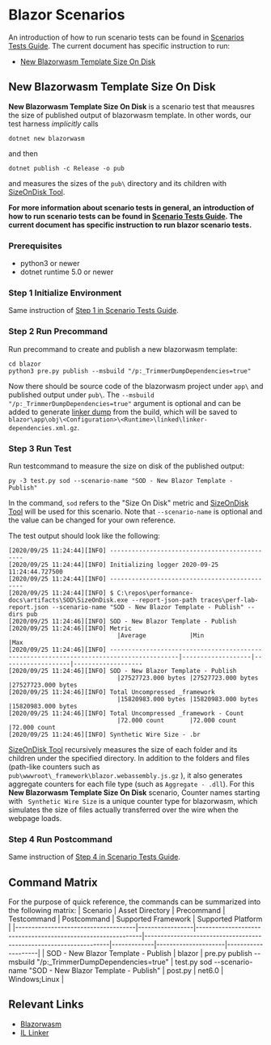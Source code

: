
# Blazor Scenarios
An introduction of how to run scenario tests can be found in [Scenarios Tests Guide](./scenarios-workflow.md). The current document has specific instruction to run:
- [New Blazorwasm Template Size On Disk](#new-blazorwasm-template-size-on-disk)

## New Blazorwasm Template Size On Disk
**New Blazorwasm Template Size On Disk** is a scenario test that meausres the size of published output of blazorwasm template. In other words, our test harness *implicitly* calls 
```
dotnet new blazorwasm
```
and then
```
dotnet publish -c Release -o pub
```
and measures the sizes of the `pub\` directory and its children with [SizeOnDisk Tool](https://github.com/dotnet/performance/tree/master/src/tools/ScenarioMeasurement/SizeOnDisk).

**For more information about scenario tests in general, an introduction of how to run scenario tests can be found in [Scenario Tests Guide](link).  The current document has specific instruction to run blazor scenario tests.**
### Prerequisites
- python3 or newer
- dotnet runtime 5.0 or newer

### Step 1 Initialize Environment
Same instruction of [Step 1 in Scenario Tests Guide](scenarios-workflow.md#step-1-initialize-environment).
### Step 2 Run Precommand
Run precommand to create and publish a new blazorwasm template:
```
cd blazor
python3 pre.py publish --msbuild "/p:_TrimmerDumpDependencies=true"
```
Now there should be source code of the blazorwasm project under `app\` and published output under `pub\`. The `--msbuild "/p:_TrimmerDumpDependencies=true"` argument is optional and can be added to generate [linker dump](https://github.com/mono/linker/blob/master/src/analyzer/README.md) from the build, which will be saved to `blazor\app\obj\<Configuration>\<Runtime>\linked\linker-dependencies.xml.gz`. 

### Step 3 Run Test
Run testcommand to measure the size on disk of the published output:
```
py -3 test.py sod --scenario-name "SOD - New Blazor Template - Publish"
```
In the command, `sod` refers to the "Size On Disk" metric and [SizeOnDisk Tool](https://github.com/dotnet/performance/tree/master/src/tools/ScenarioMeasurement/SizeOnDisk) will be used for this scenario. Note that `--scenario-name` is optional and the value can be changed for your own reference. 

The test output should look like the following:
```
[2020/09/25 11:24:44][INFO] ----------------------------------------------
[2020/09/25 11:24:44][INFO] Initializing logger 2020-09-25 11:24:44.727500
[2020/09/25 11:24:44][INFO] ----------------------------------------------
[2020/09/25 11:24:44][INFO] $ C:\repos\performance-docs\artifacts\SOD\SizeOnDisk.exe --report-json-path traces\perf-lab-report.json --scenario-name "SOD - New Blazor Template - Publish" --dirs pub
[2020/09/25 11:24:46][INFO] SOD - New Blazor Template - Publish
[2020/09/25 11:24:46][INFO] Metric
                              |Average            |Min                |Max
[2020/09/25 11:24:46][INFO] -----------------------------------------------------------------------------------------|-------------------|-------------------|-------------------
[2020/09/25 11:24:46][INFO] SOD - New Blazor Template - Publish
                              |27527723.000 bytes |27527723.000 bytes |27527723.000 bytes
[2020/09/25 11:24:46][INFO] Total Uncompressed _framework
                              |15820983.000 bytes |15820983.000 bytes |15820983.000 bytes
[2020/09/25 11:24:46][INFO] Total Uncompressed _framework - Count
                              |72.000 count       |72.000 count       |72.000 count
[2020/09/25 11:24:46][INFO] Synthetic Wire Size - .br
```
[SizeOnDisk Tool](https://github.com/dotnet/performance/tree/master/src/tools/ScenarioMeasurement/SizeOnDisk) recursively measures the size of each folder and its children under the specified directory. In addition to the folders and files (path-like counters such as `pub\wwwroot\_framework\blazor.webassembly.js.gz` ), it also generates aggregate counters for each file type (such as `Aggregate - .dll`). For this **New Blazorwasm Template Size On Disk** scenario, Counter names starting with ` Synthetic Wire Size` is a unique counter type for blazorwasm, which simulates the size of files actually transferred over the wire when the webpage loads.

### Step 4 Run Postcommand
Same instruction of [Step 4 in Scenario Tests Guide](scenarios-workflow.md#step-4-run-postcommand).

## Command Matrix
For the purpose of quick reference, the commands can be summarized into the following matrix:
| Scenario                            | Asset Directory | Precommand                                                  | Testcommand                                                       | Postcommand | Supported Framework | Supported Platform |
|-------------------------------------|-----------------|-------------------------------------------------------------|-------------------------------------------------------------------|-------------|---------------------|--------------------|
| SOD - New Blazor Template - Publish | blazor          | pre.py publish --msbuild "/p:_TrimmerDumpDependencies=true" | test.py sod --scenario-name "SOD - New Blazor Template - Publish" | post.py     | net6.0              | Windows;Linux      |


## Relevant Links
- [Blazorwasm](https://github.com/dotnet/aspnetcore/tree/master/src/Components)
- [IL Linker](https://github.com/mono/linker)
